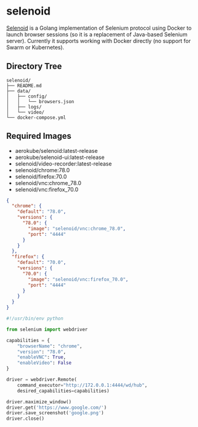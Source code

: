 selenoid
========

[Selenoid][1] is a Golang implementation of Selenium protocol using Docker to launch
browser sessions (so it is a replacement of Java-based Selenium server).
Currently it supports working with Docker directly (no support for Swarm or
Kubernetes).


Directory Tree
--------------

```
selenoid/
├── README.md
├── data/
│   ├── config/
│   │   └── browsers.json
│   ├── logs/
│   └── video/
└── docker-compose.yml
```

Required Images
---------------

- aerokube/selenoid:latest-release
- aerokube/selenoid-ui:latest-release
- selenoid/video-recorder:latest-release
- selenoid/chrome:78.0
- selenoid/firefox:70.0
- selenoid/vnc:chrome_78.0
- selenoid/vnc:firefox_70.0

```json
{
  "chrome": {
    "default": "78.0",
    "versions": {
      "78.0": {
        "image": "selenoid/vnc:chrome_78.0",
        "port": "4444"
      }
    }
  },
  "firefox": {
    "default": "70.0",
    "versions": {
      "70.0": {
        "image": "selenoid/vnc:firefox_70.0",
        "port": "4444"
      }
    }
  }
}
```

```python
#!/usr/bin/env python

from selenium import webdriver

capabilities = {
    "browserName": "chrome",
    "version": "78.0",
    "enableVNC": True,
    "enableVideo": False
}

driver = webdriver.Remote(
    command_executor="http://172.0.0.1:4444/wd/hub",
    desired_capabilities=capabilities)

driver.maximize_window()
driver.get('https://www.google.com/')
driver.save_screenshot('google.png')
driver.close()
```

[1]: https://aerokube.com/selenoid/latest/

